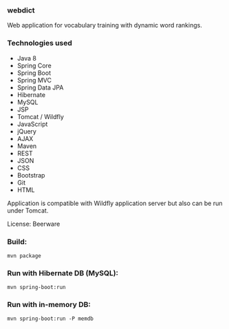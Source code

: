 ### webdict

Web application for vocabulary training with dynamic word rankings.

### Technologies used

* Java 8
* Spring Core
* Spring Boot
* Spring MVC
* Spring Data JPA
* Hibernate
* MySQL
* JSP
* Tomcat / Wildfly
* JavaScript
* jQuery
* AJAX
* Maven
* REST
* JSON
* CSS
* Bootstrap
* Git
* HTML

Application is compatible with Wildfly application server but also can be run under Tomcat.

License: Beerware

### Build:
```
mvn package
```

### Run with Hibernate DB (MySQL):
```
mvn spring-boot:run
```

### Run with in-memory DB:
```
mvn spring-boot:run -P memdb
```
